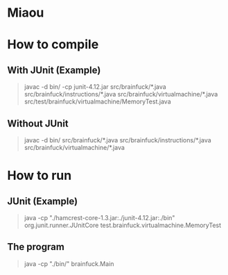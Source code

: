 # Miaou

# How to compile

## With JUnit (Example)
>javac -d bin/ -cp junit-4.12.jar src/brainfuck/\*.java src/brainfuck/instructions/\*.java src/brainfuck/virtualmachine/\*.java src/test/brainfuck/virtualmachine/MemoryTest.java

## Without JUnit
>javac -d bin/ src/brainfuck/\*.java src/brainfuck/instructions/\*.java src/brainfuck/virtualmachine/\*.java

# How to run

## JUnit (Example)
>java -cp "./hamcrest-core-1.3.jar:./junit-4.12.jar:./bin" org.junit.runner.JUnitCore test.brainfuck.virtualmachine.MemoryTest

## The program
>java -cp "./bin/" brainfuck.Main
